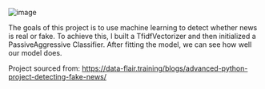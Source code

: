 ![image](https://user-images.githubusercontent.com/93561950/154758891-d6668ade-5eb1-4f30-bfb7-e7fadfd12f63.png)

The goals of this project is to use machine learning to detect whether news is real or fake. 
To achieve this, I built a TfidfVectorizer and then initialized a PassiveAggressive Classifier. After fitting the model, we can see how well our model does. 

Project sourced from: https://data-flair.training/blogs/advanced-python-project-detecting-fake-news/
